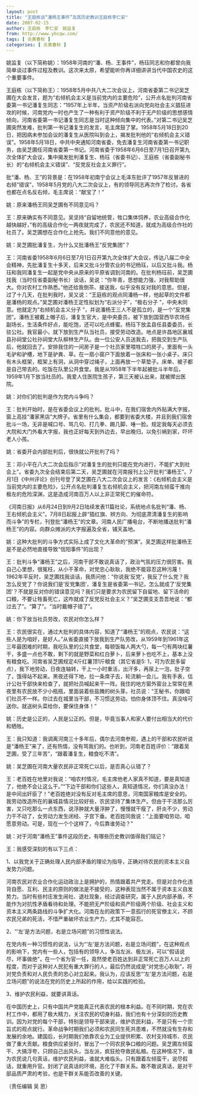```yaml
---
layout: post
title: "王庭栋谈“潘杨王事件”及其历史教训王庭栋李仁安"
date: 2007-02-15
author: 王庭栋　李仁安　姚监复
from: http://www.yhcqw.com/
tags: [ 炎黄春秋 ]
categories: [ 炎黄春秋 ]
---
```





姚监复（以下简称姚）：1958年河南的“潘、杨、王事件”，杨珏同志和你都曾向我简单谈过事件过程及教训。这次来太原，希望能听你再详细讲讲当代中国农史的这个重要事件。


王庭栋（以下简称王）：1958年5月中共八大二次会议上，河南省委第二书记吴芝圃在大会发言，题为“右倾机会主义是当前党内的主要危险”，公开点名批判河南省委第一书记潘复生同志：“1957年上半年，当资产阶级右派向党向社会主义猖狂进攻的时候，河南党内一时也产生了一种有利于资产阶级不利于无产阶级的思想感情倾向，河南省委第一书记潘复生同志是当时这种倾向集中的代表。”对第二书记吴芝圃突然发难，批判第一书记潘复生的发言，毛主席鼓了掌。1958年5月18日到20日，把因病未参加会议的潘复生从医院叫到会上，揭发批判他的“右倾机会主义错误”。1958年5月18日，中共中央通知河南省委，免去潘复生河南省委第一书记职务，由吴芝圃任河南省委第一书记。河南省委于1958年6月6日至7月1日召开第九次全体扩大会议，集中揭发批判潘复生、杨珏（省委书记）、王庭栋（省委副秘书长）的“右倾机会主义错误”、“反党反社会主义罪行”。


批“潘、杨、王”的背景是：在1958年初南宁会议上毛泽东批评了1957年反冒进的右倾“错误”，1958年5月党的八大二次会议上，有的领导同志再次作了检讨。各省也都在点名反右倾，毛主席说：“献宝了！”

姚：原来潘杨王同吴芝圃有不同意见吗？


王：原来确实有不同意见。吴坚持“自留地统管，牲口集体饲养，农业高级合作化越快越好，”有的高级合作化一两夜就完成了，农民还不知道，就成为高级合作社的社员了。吴芝圃想在合作化上抢先。我们不同意他的意见。

姚：吴芝圃批潘复生，为什么又批潘杨王“反党集团”？


王：河南省委1958年6月6日至7月1日召开第九次全体扩大会议，传达八届二中全会精神，先批潘复生十多天，后来又批斗分管农业的书记杨珏，以后又批斗我。杨珏和我同潘复生一起是党中央从原来的平原省调到河南的。在批判杨珏前，吴芝圃找我（当时任省委副秘书长）谈话，吴说：“你年青，思想能力强，对我帮助很大。你对农村工作熟悉。”他还给我倒茶、接送我，似乎没有反对我的意思。但是，过了十几天，在批判我时，吴又说：“王庭栋的观点同潘杨一样，他起草的文件都是潘杨的观点。”吴芝圃对潘杨王定性拟划为“右派分子”，“极右分子 
”，中央未同意。他就定为“右倾机会主义分子 
”，并说潘杨王三人不是孤立的，是一个“反党集团”。潘杨王被戴上帽子后，潘复生官大，是中央委员，被下放到国营西华农场任副场长，生活条件好点，能吃饱，还可以吃点蜂蜜。杨珏下放孟县任县委委员，长驻公社。我官最小，就下放到生产队当社员，接受劳动改造。地点是许昌地区襄城县孙祠堂公社孙祠堂大队柳林生产队。由一位公安人员送我去，把我交到生产队后，他就回去了。安排我住的一间房子是一个社员家里喂牲口的房子，里面有一头毛驴和驴槽，地下是驴粪、草。在一扇小窗户下面放着一张床和一张小桌子。床只有木头框架，框架上有洞，从洞中穿过绳子，上面再放一个草垫子。床单、被子都是自己带去的。吃饭在队里公共食堂。我是从1958年下半年起被批斗半年后，1959年1月下放当社员的。我爱人住医院生孩子，第三天被认出来，就被撵出医院。

姚：对你们的批判是作为党内斗争吗？


王：批判开始时，是在省委会议上的批判。批斗中，在我们宿舍内外贴满大字报，窗上高挂“潘家黑店”大牌子。省里有什么集会，都要到省委大楼，并且到我们宿舍批斗一场，无非是喊口号、骂几句、打几拳、踢几脚、唾一脸。规定我每天必须去大院和大门外看大字报，我也正好每天到外边去，早出晚归，以免引祸到家，吓坏老人小孩。

姚：省委开会内部批判后，很快就公开批判了吗？


王：邓小平在八大二次会后指示“对潘复生的批判只能在党内进行，不能扩大到社会上”。省委九次全会结束后第二天，吴芝圃就在河南报刊上公开批判“潘杨王”。7月1日《中州评论》创刊号登了吴芝圃在八大二次会议上的发言：《右倾机会主义是当前党内的主要危险》，公开点名批判潘复生右倾机会主义，把河南左倾蛮干推向极左的危险深渊，这是造成河南百万人以上非正常死亡的催命符。


《河南日报》从6月24日到9月2日陆续发表11篇社论，系统地点名批判“潘、杨、王右倾机会主义”。7月8日起报上辟“插红旗、辨方向、为彻底肃清潘复生的影响而斗争”的专栏，刊登批“潘杨王”的文章。河南人民广播电台，不断地播送批判“潘杨王”的内容。向群众摊派的大字报遍及全省，铺天盖地。

姚：这种大批判的斗争方式实际上成了文化大革命的“预演”。吴芝圃这样批潘杨王是不是必然地直接导致“信阳事件”的出现？


王：批判斗争“潘杨王”之后，河南干部不敢说真话了，政治气氛的压力很厉害。我自己心里想，很冤枉，从小干革命，对党忠心耿耿，我绝不能容忍这种污蔑！1962年平反时，吴芝圃找我谈话，我质问他：“你说我‘反党’，我反了什么党？我怎么反党了？你说我们是‘反党集团’，潘复生是省委第一书记，怎么就成了‘反党集团’？不就是反对你的错误意见吗？我们只是要求为农民留下自留地、留下活命的口粮，不要让牲畜死亡，这咋就成了反党反社会主义？”吴芝圃支支吾吾地说：“都过去了”。“算了”。“当时戴帽子错了”。

姚：你下放当社员劳改，农民对你怎么样？


王：农民很实在，通过大批判的具体内容，知道了“潘杨王”的观点，农民说：“这些人是为咱好，是好人。”从省委直接下放我到生产队劳改，从1959年到1961年这三年最困难的时期，我吃队里的公共食堂，每顿饭每人两大勺，每一勺有两块红薯干，多盛一点也不敢，剩下的就是野菜和红白萝卜，后来萝卜也吃不上，基本上没有粮食吃。河南省吴芝圃规定4斤红薯顶1斤粮食（其它省是5∶ 
1，可为农民多留点），我下地劳动，日夜连轴转，干上一小时重活，出汗多，再尿上一泡，肚子空了，饿得站不起来。黑夜还得下地，拉一条席子去，轮流躺一会儿。我有手表，估计公社干部快来检查了，就把社员喊起来干一阵。我住的地方窗外窗台上常常在黑夜里有农民放不少小瓶瓶，里面装着些盐腌的树头芽。社员说：“王秘书，你跟咱们社员不一样。你过去在城里当干部，不习惯这劳动。怕你身体顶不住。真没啥可送你。就送树头菜给你，要保住身体！”

姚：历史是公正的，人民是公正的。但是，毕竟当事人和家人要付出相当大的代价和牺牲。


王：我只知道：我调离河南三十多年后，偶尔去河南参观，遇上的干部和农民听说是“潘杨王”来了，还有热情，没有骂我们的。也听到，河南老百姓评价：“跟着吴芝圃，受了三年苦”，“跟着潘复生，粮食吃不清”。

姚：吴芝圃在河南大量农民非正常死亡以后，是否真心认错了？


王：老百姓在地里对我说：“咱农村情况，毛主席他老人家真不知道，要是真知道了，他绝不会让这么干。”“下边干部和你们这些人，真知道情况，你们真没办法！是中间出奸臣了！”老百姓绝对没有反对毛主席的意思，河南国家粮库是安全的。我劳动改造所在的襄城县情况比较好些，农民坚持了集体生产。但由于干活那么厉害，又只吃那么一点东西，说浮肿就大量浮肿了，慢慢就干瘦了，肝炎不少，劳动力干不动了，女劳动力发生闭经、子宫下垂。老百姓同我说：“上面要咱劳动，咱愿意劳动。可是，现在一个个这样了，今后靠谁劳动？”

姚：对于河南“潘杨王”事件这段历史，有哪些历史教训值得我们铭记？

王：我感受深刻的有以下三点：

1、以我党关于正确处理人民内部矛盾的理论为指导，正确对待农民的资本主义自发势力问题。


河南农民对农业合作化运动政治上是拥护的，热情跟着共产党走。但是对合作化违背自愿、互利、民主的原则的做法是不接受的，这种表现当然不属于资本主义自发势力。当时有些村庄发生闹社、退社现象，经过调查研究，属于人民内部矛盾，不能作为对抗性矛盾看待和处理。不能把无产阶级和资产阶级两个阶级、社会主义和资本主义两条路线的斗争扩大化。河南在左的政策下一意孤行的死官僚主义，不顾农民兄弟的死活，不惜严重破坏农业生产力，尤其不能容忍。

2、“‘左’是方法问题，右是立场问题”的习惯性说法。


在党内有一种习惯性的说法，认为“‘左’是方法问题，右是立场问题”，在这种观点的影响下，党内有一些人，包括有的领导人，争当左派、极左派，可以“假话说尽，坏事做绝”，在一个省为官一任，竟然使老百姓达到非正常死亡百万人以上的程度，而对于这种对人民犯有重大罪行的人，最后仍然说成是“对党忠心耿耿”，将对党负责和对人民负责的忠心对立起来。我认为，应该反思“‘左’是方法问题，右是立场问题”的说法在党的历史上所起的作用，给以实践的检验。

3、维护农民利益，就要讲真话。


在中国历史上，只有中国共产党能真正代表农民的根本利益。在不同时期，党在农村工作中，都用了极大精力，关注农民的切身利益，我们也有十分深刻的历史教训。因为对党的每个干部，特别是领导干部来说，维护农民利益，不是只有一个宗旨式的观点就行。革命战争时期我们必须和农民同生死共患难，不然就没有生存和发展的余地。建国后，长时期我们依靠农业为工业提供积累、农村支持城市、农民做了重大贡献。粮食供应紧张时，冒出了一个同农民争口粮的问题。吴芝圃左倾蛮干、大搞浮夸，只顾自己出风头，当左派，疯狂抢夺救民私粮。在这种情况下，谁为农民说几句真话，维护农民利益，谁就大难临头。只有跟着左倾蛮干，说尽假话，就重用升官。封闭了说真话的环境，恶化了干群关系。敢不敢说真话，是对干部品质严肃的考验，也是干群关系能否改善的关键。

（责任编辑 吴 思）


